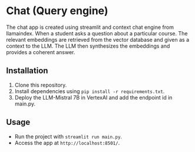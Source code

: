 # Chat (Query engine)
 The chat app is created using streamlit and context chat engine from llamaindex. When a student asks a question about a particular course. The relevant embeddings are retrieved from the vector database and given as a context to the LLM. The LLM then synthesizes the embeddings and provides a coherent answer.
## Installation

1. Clone this repository.
2. Install dependencies using `pip install -r requirements.txt`.
3. Deploy the LLM-Mistral 7B in VertexAI and add the endpoint id in main.py.



## Usage

- Run the project with `streamlit run main.py`.
- Access the app at `http://localhost:8501/`.
